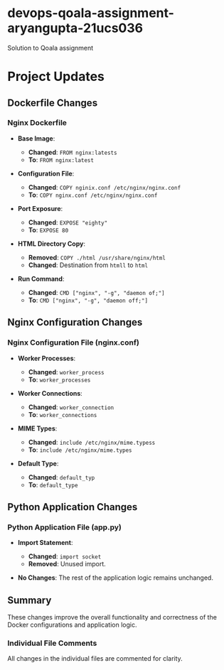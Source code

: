 # devops-qoala-assignment-aryangupta-21ucs036
Solution to Qoala assignment

# Project Updates

## Dockerfile Changes

### Nginx Dockerfile
- **Base Image**: 
  - **Changed**: `FROM nginx:latests` 
  - **To**: `FROM nginx:latest`
  
- **Configuration File**: 
  - **Changed**: `COPY nginix.conf /etc/nginx/nginx.conf`
  - **To**: `COPY nginx.conf /etc/nginx/nginx.conf`
  
- **Port Exposure**: 
  - **Changed**: `EXPOSE "eighty"`
  - **To**: `EXPOSE 80`

- **HTML Directory Copy**: 
  - **Removed**: `COPY ./html /usr/share/nginx/html`
  - **Changed**: Destination from `htmll` to `html`

- **Run Command**: 
  - **Changed**: `CMD ["nginx", "-g", "daemon of;"]`
  - **To**: `CMD ["nginx", "-g", "daemon off;"]`

## Nginx Configuration Changes

### Nginx Configuration File (nginx.conf)
- **Worker Processes**: 
  - **Changed**: `worker_process` 
  - **To**: `worker_processes`

- **Worker Connections**: 
  - **Changed**: `worker_connection`
  - **To**: `worker_connections`

- **MIME Types**: 
  - **Changed**: `include /etc/nginx/mime.typess`
  - **To**: `include /etc/nginx/mime.types`

- **Default Type**: 
  - **Changed**: `default_typ`
  - **To**: `default_type`

## Python Application Changes

### Python Application File (app.py)
- **Import Statement**: 
  - **Changed**: `import socket` 
  - **Removed**: Unused import.

- **No Changes**: The rest of the application logic remains unchanged.

## Summary
These changes improve the overall functionality and correctness of the Docker configurations and application logic.

### Individual File Comments
All changes in the individual files are commented for clarity. 